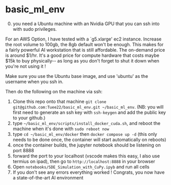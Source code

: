# basic_ml_env

0) you need a Ubuntu machine with an Nvidia GPU that you can ssh into with sudo privileges.

For an AWS Option, I have tested with a `g5.xlarge' ec2 instance. Increase the root volume to 100gb, the 8gb default won't be enough. This makes for a fairly powerful AI workstation that is still affordable. The on-demand price is around $1/hr. It's a good price for compute hardware that costs maybe $15k to buy physically-- as long as you don't forget to shut it down when you're not using it !

Make sure you use the Ubuntu base image, and use 'ubuntu' as the username when you ssh in.

Then do the following on the machine via ssh:
1) Clone this repo onto that machine `git clone git@github.com:Tuee22/basic_ml_env.git ~/basic_ml_env`. (NB: you will first need to generate an ssh key with `ssh-keygen` and add the public key to your github.)
2) type `~/basic_ml_env/scripts/install_docker_cuda.sh`, and reboot the machine when it's done with `sudo reboot now`
3) type `cd ~/basic_ml_env/docker` then `docker compose up -d` (this only needs to be done once, the container will start automatically on reboots)
4) once the container builds, the jupyter notebook should be listening on port 8888
5) forward the port to your localhost (vscode makes this easy, I also use termius on ipad), then go to `http://localhost:8888` in your browser
6) Open `notebooks/SDE_Simulation_with_CuPy.ipyb` and run all cells
7) If you don't see any errors everything worked ! Congrats, you now have a state-of-the-art AI environment 
